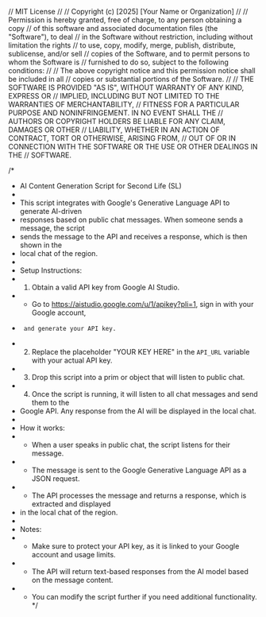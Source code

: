 
// MIT License
// 
// Copyright (c) [2025] [Your Name or Organization]
// 
// Permission is hereby granted, free of charge, to any person obtaining a copy
// of this software and associated documentation files (the "Software"), to deal
// in the Software without restriction, including without limitation the rights
// to use, copy, modify, merge, publish, distribute, sublicense, and/or sell
// copies of the Software, and to permit persons to whom the Software is
// furnished to do so, subject to the following conditions:
// 
// The above copyright notice and this permission notice shall be included in all
// copies or substantial portions of the Software.
// 
// THE SOFTWARE IS PROVIDED "AS IS", WITHOUT WARRANTY OF ANY KIND, EXPRESS OR
// IMPLIED, INCLUDING BUT NOT LIMITED TO THE WARRANTIES OF MERCHANTABILITY,
// FITNESS FOR A PARTICULAR PURPOSE AND NONINFRINGEMENT. IN NO EVENT SHALL THE
// AUTHORS OR COPYRIGHT HOLDERS BE LIABLE FOR ANY CLAIM, DAMAGES OR OTHER
// LIABILITY, WHETHER IN AN ACTION OF CONTRACT, TORT OR OTHERWISE, ARISING FROM,
// OUT OF OR IN CONNECTION WITH THE SOFTWARE OR THE USE OR OTHER DEALINGS IN THE
// SOFTWARE.

/*
 * AI Content Generation Script for Second Life (SL)
 * 
 * This script integrates with Google's Generative Language API to generate AI-driven
 * responses based on public chat messages. When someone sends a message, the script
 * sends the message to the API and receives a response, which is then shown in the
 * local chat of the region.
 * 
 * Setup Instructions:
 * 1. Obtain a valid API key from Google AI Studio.
 *    - Go to https://aistudio.google.com/u/1/apikey?pli=1, sign in with your Google account,
 *      and generate your API key.
 * 2. Replace the placeholder "YOUR KEY HERE" in the `API_URL` variable with your actual API key.
 * 3. Drop this script into a prim or object that will listen to public chat.
 * 4. Once the script is running, it will listen to all chat messages and send them to the
 *    Google API. Any response from the AI will be displayed in the local chat.
 * 
 * How it works:
 * - When a user speaks in public chat, the script listens for their message.
 * - The message is sent to the Google Generative Language API as a JSON request.
 * - The API processes the message and returns a response, which is extracted and displayed
 *   in the local chat of the region.
 * 
 * Notes:
 * - Make sure to protect your API key, as it is linked to your Google account and usage limits.
 * - The API will return text-based responses from the AI model based on the message content.
 * - You can modify the script further if you need additional functionality.
 */
